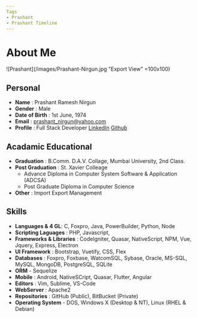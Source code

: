 ```yaml
---
Tags
- Prashant
- Prashant Timeline
---
```


# About Me

![Prashant](/images/Prashant-Nirgun.jpg "Export View" =100x100)

## Personal

- **Name** : Prashant Ramesh Nirgun
- **Gender** : Male
- **Date of Birth** : 1st June, 1974
- **Email** : prashant_nirgun@yahoo.com
- **Profile** : Full Stack Developer [LinkedIn](https://www.linkedin.com/in/prashant-nirgun-0a789112/) [Github](https://github.com/prashantnirgun)

## Acadamic Educational

- **Graduation** : B.Comm. D.A.V. Collage, Mumbai University, 2nd Class.
- **Post Graduation** : St. Xavier Colleage
  - Advance Diploma in Computer System Software & Application (ADCSA)
  - Post Graduate Diploma in Computer Science
- **Other** : Import Export Management

## Skills

- **Languages & 4 GL**: C, Foxpro, Java, PowerBuilder, Python, Node
- **Scripting Laguages** : PHP, Javascript,
- **Frameworks & Libraries** : CodeIgniter, Quasar, NativeScript, NPM, Vue, Jquery, Express, Electron
- **UI Framework** : Bootstrap, Vuetify, CSS, Flex
- **Databases** : Foxpro, Foxbase, WatcomSQL, Sybase, Oracle, MS-SQL, MySQL, MongoDB, PostgreSQL, SQLite
- **ORM** - Sequelize
- **Mobile** : Android, NativeSCript, Quasar, Flutter, Angular
- **Editors** : Vim, Sublime, VS-Code
- **WebServer** : Apache2
- **Repositories** : GitHub (Public), BitBucket (Private)
- **Operating System** - DOS, Windows X (Desktop & NT), Linux (RHEL & Debian)
